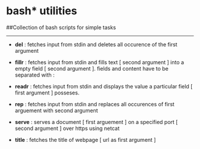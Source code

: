 # bash* utilities
##Collection of bash scripts for simple tasks
___


* **del** : fetches input from stdin and deletes all occurence of the first argument

* **fillr** : fetches input from stdin and fills text [ second argument ] into a empty field [ second argument ]. fields and content have to be separated with :

* **readr** : fetches input from stdin and displays the value a particular field [ first argument ] posseses.

* **rep** : fetches input from stdin and replaces all occurences of first arguement with second argument

* **serve** : serves a document [ first arguement ] on a specified port [ second argument ] over https using netcat

* **title** : fetches the title of webpage [ url as first argument ]  
